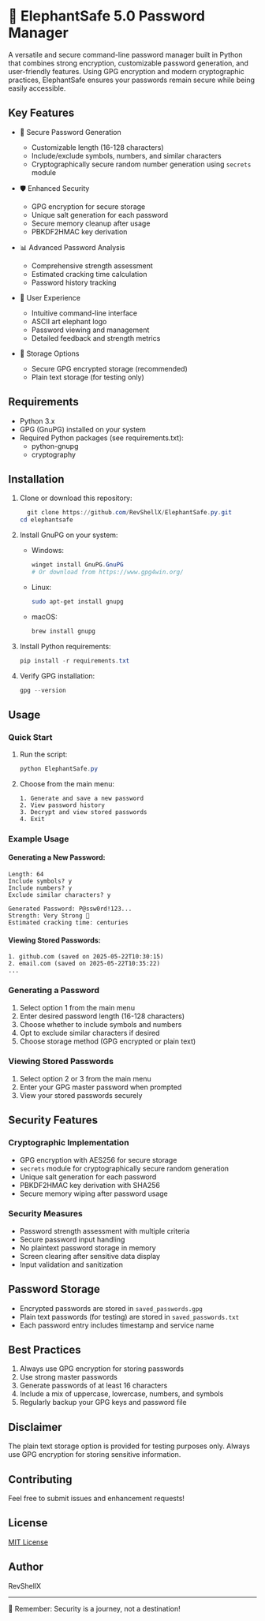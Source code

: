 # 🐘 ElephantSafe 5.0 Password Manager

A versatile and secure command-line password manager built in Python that combines strong encryption, customizable password generation, and user-friendly features. Using GPG encryption and modern cryptographic practices, ElephantSafe ensures your passwords remain secure while being easily accessible.



## Key Features

- 🔐 Secure Password Generation
  - Customizable length (16-128 characters)
  - Include/exclude symbols, numbers, and similar characters
  - Cryptographically secure random number generation using `secrets` module
  
- 🛡️ Enhanced Security
  - GPG encryption for secure storage
  - Unique salt generation for each password
  - Secure memory cleanup after usage
  - PBKDF2HMAC key derivation
  
- 📊 Advanced Password Analysis
  - Comprehensive strength assessment
  - Estimated cracking time calculation
  - Password history tracking
  
- 🎯 User Experience
  - Intuitive command-line interface
  - ASCII art elephant logo
  - Password viewing and management
  - Detailed feedback and strength metrics
  
- 💾 Storage Options
  - Secure GPG encrypted storage (recommended)
  - Plain text storage (for testing only)

## Requirements

- Python 3.x
- GPG (GnuPG) installed on your system
- Required Python packages (see requirements.txt):
  - python-gnupg
  - cryptography

## Installation

1. Clone or download this repository:
   ```powershell
     git clone https://github.com/RevShellX/ElephantSafe.py.git
   cd elephantsafe
   ```

2. Install GnuPG on your system:
   - Windows: 
     ```powershell
     winget install GnuPG.GnuPG
     # Or download from https://www.gpg4win.org/
     ```
   - Linux: 
     ```bash
     sudo apt-get install gnupg
     ```
   - macOS: 
     ```bash
     brew install gnupg
     ```

3. Install Python requirements:
   ```powershell
   pip install -r requirements.txt
   ```

4. Verify GPG installation:
   ```powershell
   gpg --version
   ```

## Usage

### Quick Start
1. Run the script:
   ```powershell
   python ElephantSafe.py
   ```

2. Choose from the main menu:
   ```
   1. Generate and save a new password
   2. View password history
   3. Decrypt and view stored passwords
   4. Exit
   ```

### Example Usage

#### Generating a New Password:
```
Length: 64
Include symbols? y
Include numbers? y
Exclude similar characters? y

Generated Password: P@ssw0rd!123...
Strength: Very Strong 💪
Estimated cracking time: centuries
```

#### Viewing Stored Passwords:
```
1. github.com (saved on 2025-05-22T10:30:15)
2. email.com (saved on 2025-05-22T10:35:22)
...
```

### Generating a Password

1. Select option 1 from the main menu
2. Enter desired password length (16-128 characters)
3. Choose whether to include symbols and numbers
4. Opt to exclude similar characters if desired
5. Choose storage method (GPG encrypted or plain text)

### Viewing Stored Passwords

1. Select option 2 or 3 from the main menu
2. Enter your GPG master password when prompted
3. View your stored passwords securely

## Security Features

### Cryptographic Implementation
- GPG encryption with AES256 for secure storage
- `secrets` module for cryptographically secure random generation
- Unique salt generation for each password
- PBKDF2HMAC key derivation with SHA256
- Secure memory wiping after password usage

### Security Measures
- Password strength assessment with multiple criteria
- Secure password input handling
- No plaintext password storage in memory
- Screen clearing after sensitive data display
- Input validation and sanitization

## Password Storage

- Encrypted passwords are stored in `saved_passwords.gpg`
- Plain text passwords (for testing) are stored in `saved_passwords.txt`
- Each password entry includes timestamp and service name

## Best Practices

1. Always use GPG encryption for storing passwords
2. Use strong master passwords
3. Generate passwords of at least 16 characters
4. Include a mix of uppercase, lowercase, numbers, and symbols
5. Regularly backup your GPG keys and password file

## Disclaimer

The plain text storage option is provided for testing purposes only. Always use GPG encryption for storing sensitive information.

## Contributing

Feel free to submit issues and enhancement requests!

## License

[MIT License](LICENSE)

## Author

RevShellX

---

🔐 Remember: Security is a journey, not a destination!

